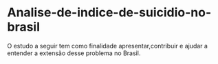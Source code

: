 # Analise-de-indice-de-suicidio-no-brasil
O estudo a seguir tem como finalidade apresentar,contribuir e ajudar a entender a extensão desse problema no Brasil. 
